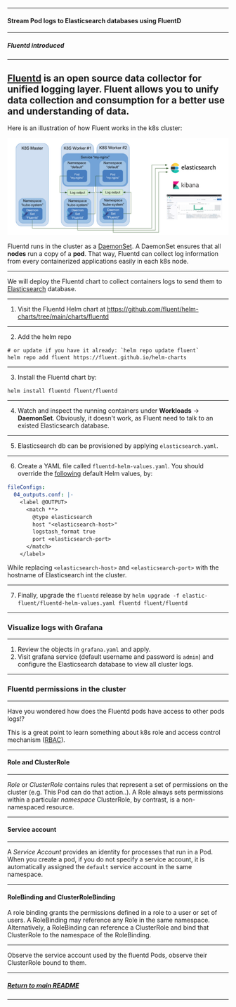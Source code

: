 *********************************************************************
#### Stream Pod logs to Elasticsearch databases using FluentD
*********************************************************************
##### Fluentd introduced
*********************************************************************
[Fluentd](https://www.fluentd.org/) is an open source data collector for unified logging layer.
Fluent allows you to unify data collection and consumption for a better use and understanding of data.
---
Here is an illustration of how Fluent works in the k8s cluster:

![FluentD with elasticSearch Architecture](img/fluent.png)

Fluentd runs in the cluster as a [DaemonSet](https://kubernetes.io/docs/concepts/workloads/controllers/daemonset/). A DaemonSet ensures that all **nodes** run a copy of a **pod**. That way, Fluentd can collect log information from every containerized applications easily in each k8s node.

---
We will deploy the Fluentd chart to collect containers logs to send them to [Elasticsearch](https://www.elastic.co/what-is/elasticsearch) database.

---
1. Visit the Fluentd Helm chart at https://github.com/fluent/helm-charts/tree/main/charts/fluentd
---
2. Add the helm repo
```shell
# or update if you have it already: `helm repo update fluent`
helm repo add fluent https://fluent.github.io/helm-charts
```
---
3. Install the Fluentd chart by:
```shell
helm install fluentd fluent/fluentd
```
---
4. Watch and inspect the running containers under **Workloads** -> **DaemonSet**. Obviously, it doesn't work, as Fluent need to talk to an existed Elasticsearch database.
---
5. Elasticsearch db can be provisioned by applying `elasticsearch.yaml`.
---
6. Create a YAML file called `fluentd-helm-values.yaml`. You should override the [following](https://github.com/fluent/helm-charts/blob/main/charts/fluentd/values.yaml#L379) default Helm values, by:
```yaml
fileConfigs:
  04_outputs.conf: |-
    <label @OUTPUT>
      <match **>
        @type elasticsearch
        host "<elasticsearch-host>"
        logstash_format true
        port <elasticsearch-port>
      </match>
    </label>
```
While replacing `<elasticsearch-host>` and `<elasticsearch-port>` with the hostname of Elasticsearch int the cluster.

---
7. Finally, upgrade the `fluentd` release by `helm upgrade -f elastic-fluent/fluentd-helm-values.yaml fluentd fluent/fluentd`
*********************************************************************
### Visualize logs with Grafana
*********************************************************************
1. Review the objects in `grafana.yaml` and apply.
2. Visit grafana service (default username and password is `admin`) and configure the Elasticsearch database to view all cluster logs.

---

### Fluentd permissions in the cluster

---

Have you wondered how does the Fluentd pods have access to other pods logs!?

This is a great point to learn something about k8s role and access control mechanism ([RBAC](https://kubernetes.io/docs/reference/access-authn-authz/rbac/)).

---

#### Role and ClusterRole

---

_Role_ or _ClusterRole_ contains rules that represent a set of permissions on the cluster (e.g. This Pod can do that action..).
A Role always sets permissions within a particular _namespace_
ClusterRole, by contrast, is a non-namespaced resource.

---

#### Service account

---

A _Service Account_ provides an identity for processes that run in a Pod.
When you create a pod, if you do not specify a service account, it is automatically assigned the `default` service account in the same namespace.

---

#### RoleBinding and ClusterRoleBinding

A role binding grants the permissions defined in a role to a user or set of users.
A RoleBinding may reference any Role in the same namespace. Alternatively, a RoleBinding can reference a ClusterRole and bind that ClusterRole to the namespace of the RoleBinding.

---
Observe the service account used by the fluentd Pods, observe their ClusterRole bound to them.
*********************************************************************
##### [Return to main README](https://github.com/dmitriyshub/kube-hub)
*********************************************************************